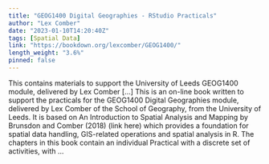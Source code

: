 ```yaml
---
title: "GEOG1400 Digital Geographies - RStudio Practicals"
author: "Lex Comber"
date: "2023-01-10T14:20:40Z"
tags: [Spatial Data]
link: "https://bookdown.org/lexcomber/GEOG1400/"
length_weight: "3.6%"
pinned: false
---
```


This contains materials to support the University of Leeds GEOG1400 module, delivered by Lex Comber [...] This is an on-line book written to support the practicals for the GEOG1400 Digital Geographies module, delivered by Lex Comber of the School of Geography, from the University of Leeds. It is based on An Introduction to Spatial Analysis and Mapping by Brunsdon and Comber (2018) (link here) which provides a foundation for spatial data handling, GIS-related operations and spatial analysis in R. The chapters in this book contain an individual Practical with a discrete set of activities, with ...
